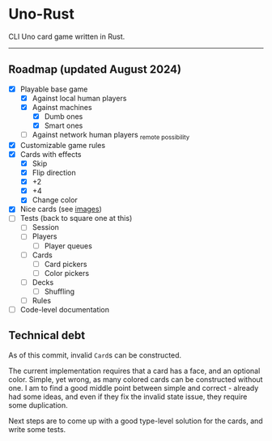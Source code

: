 # Uno-Rust
CLI Uno card game written in Rust.

***

## Roadmap (updated August 2024)
- [x] Playable base game
  - [x] Against local human players
  - [x] Against machines
    - [x] Dumb ones
    - [x] Smart ones
  - [ ] Against network human players <sub>remote possibility</sub>
- [x] Customizable game rules
- [x] Cards with effects
  - [x] Skip
  - [x] Flip direction
  - [x] +2
  - [x] +4
  - [x] Change color
- [x] Nice cards (see [images](./imgs))
- [ ] Tests (back to square one at this)
  - [ ] Session
  - [ ] Players
    - [ ] Player queues
  - [ ] Cards
    - [ ] Card pickers
    - [ ] Color pickers
  - [ ] Decks
    - [ ] Shuffling
  - [ ] Rules
- [ ] Code-level documentation

## Technical debt
As of this commit, invalid `Card`s can be constructed.

The current implementation requires that a card has a face, and an optional color. Simple, yet
wrong, as many colored cards can be constructed without one. I am to find a good middle point
between simple and correct - already had some ideas, and even if they fix the invalid state issue,
they require some duplication.

Next steps are to come up with a good type-level solution for the cards, and write some tests.
